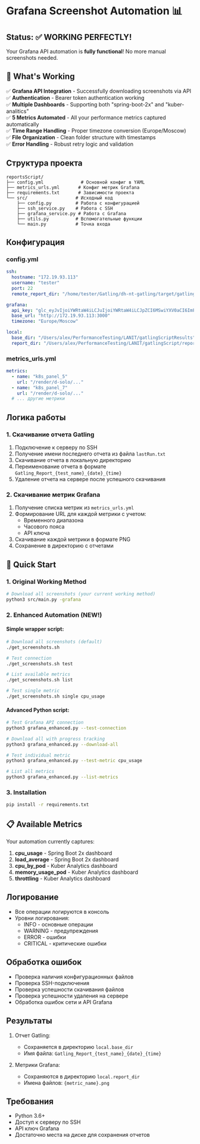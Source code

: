 # Grafana Screenshot Automation 📊

## Status: ✅ WORKING PERFECTLY!

Your Grafana API automation is **fully functional**! No more manual screenshots needed.

## 🎯 What's Working

✅ **Grafana API Integration** - Successfully downloading screenshots via API  
✅ **Authentication** - Bearer token authentication working  
✅ **Multiple Dashboards** - Supporting both "spring-boot-2x" and "kuber-analitics"  
✅ **5 Metrics Automated** - All your performance metrics captured automatically  
✅ **Time Range Handling** - Proper timezone conversion (Europe/Moscow)  
✅ **File Organization** - Clean folder structure with timestamps  
✅ **Error Handling** - Robust retry logic and validation

## Структура проекта
```
reportsScript/
├── config.yml              # Основной конфиг в YAML
├── metrics_urls.yml       # Конфиг метрик Grafana
├── requirements.txt       # Зависимости проекта
└── src/                  # Исходный код
    ├── config.py         # Работа с конфигурацией
    ├── ssh_service.py    # Работа с SSH
    ├── grafana_service.py # Работа с Grafana
    ├── utils.py          # Вспомогательные функции
    └── main.py           # Точка входа
```

## Конфигурация

### config.yml
```yaml
ssh:
  hostname: "172.19.93.113"
  username: "tester"
  port: 22
  remote_report_dir: "/home/tester/Gatling/dh-nt-gatling/target/gatling"

grafana:
  api_key: "glc_eyJvIjoiYWRtaW4iLCJuIjoiYWRtaW4iLCJpZCI6MSwiYXV0aCI6ImFkbWluIn0="
  base_url: "http://172.19.93.113:3000"
  timezone: "Europe/Moscow"

local:
  base_dir: "/Users/alex/PerformanceTesting/LANIT/gatlingScriptResults"
  report_dir: "/Users/alex/PerformanceTesting/LANIT/gatlingScript/reportsScript"
```

### metrics_urls.yml
```yaml
metrics:
  - name: "k8s_panel_5"
    url: "/render/d-solo/..."
  - name: "k8s_panel_7"
    url: "/render/d-solo/..."
  # ... другие метрики
```

## Логика работы

### 1. Скачивание отчета Gatling
1. Подключение к серверу по SSH
2. Получение имени последнего отчета из файла `lastRun.txt`
3. Скачивание отчета в локальную директорию
4. Переименование отчета в формате `Gatling_Report_{test_name}_{date}_{time}`
5. Удаление отчета на сервере после успешного скачивания

### 2. Скачивание метрик Grafana
1. Получение списка метрик из `metrics_urls.yml`
2. Формирование URL для каждой метрики с учетом:
   - Временного диапазона
   - Часового пояса
   - API ключа
3. Скачивание каждой метрики в формате PNG
4. Сохранение в директорию с отчетами

## 🚀 Quick Start

### 1. Original Working Method
```bash
# Download all screenshots (your current working method)
python3 src/main.py -grafana
```

### 2. Enhanced Automation (NEW!)

#### Simple wrapper script:
```bash
# Download all screenshots (default)
./get_screenshots.sh

# Test connection
./get_screenshots.sh test

# List available metrics
./get_screenshots.sh list

# Test single metric
./get_screenshots.sh single cpu_usage
```

#### Advanced Python script:
```bash
# Test Grafana API connection
python3 grafana_enhanced.py --test-connection

# Download all with progress tracking
python3 grafana_enhanced.py --download-all

# Test individual metric
python3 grafana_enhanced.py --test-metric cpu_usage

# List all metrics
python3 grafana_enhanced.py --list-metrics
```

### 3. Installation
```bash
pip install -r requirements.txt
```

## 📋 Available Metrics

Your automation currently captures:
1. **cpu_usage** - Spring Boot 2x dashboard
2. **load_average** - Spring Boot 2x dashboard
3. **cpu_by_pod** - Kuber Analytics dashboard
4. **memory_usage_pod** - Kuber Analytics dashboard
5. **throttling** - Kuber Analytics dashboard

## Логирование
- Все операции логируются в консоль
- Уровни логирования:
  - INFO - основные операции
  - WARNING - предупреждения
  - ERROR - ошибки
  - CRITICAL - критические ошибки

## Обработка ошибок
- Проверка наличия конфигурационных файлов
- Проверка SSH-подключения
- Проверка успешности скачивания файлов
- Проверка успешности удаления на сервере
- Обработка ошибок сети и API Grafana

## Результаты
1. Отчет Gatling:
   - Сохраняется в директорию `local.base_dir`
   - Имя файла: `Gatling_Report_{test_name}_{date}_{time}`

2. Метрики Grafana:
   - Сохраняются в директорию `local.report_dir`
   - Имена файлов: `{metric_name}.png`

## Требования
- Python 3.6+
- Доступ к серверу по SSH
- API ключ Grafana
- Достаточно места на диске для сохранения отчетов 